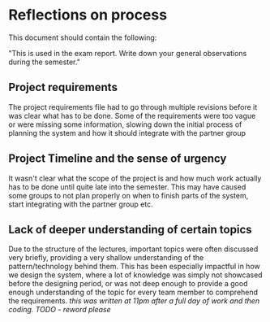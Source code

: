 # Reflections on process

This document should contain the following:

"This is used in the exam report. Write down your general observations during the semester."

## Project requirements

The project requirements file had to go through multiple revisions before it was clear what has to be done.
Some of the requirements were too vague or were missing some information, slowing down the initial process
of planning the system and how it should integrate with the partner group

## Project Timeline and the sense of urgency

It wasn't clear what the scope of the project is and how much work actually has to be done until quite late into the semester.
This may have caused some groups to not plan properly on when to finish parts of the system, start integrating with the partner group etc.

## Lack of deeper understanding of certain topics

Due to the structure of the lectures, important topics were often discussed very briefly, providing a very shallow
understanding of the pattern/technology behind them. This has been especially impactful in how we design the system,
where a lot of knowledge was simply not showcased before the designing period, or was not deep enough to provide
a good enough understanding of the topic for every team member to comprehend the requirements.
_this was written at 11pm after a full day of work and then coding. TODO - reword please_
